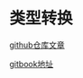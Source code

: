 # 类型转换

[github仓库文章](https://github.com/zoulam/ZoulamLearnNote/blob/master/frontend/javascript/datatype.md)

[gitbook地址](https://zoulam.gitbook.io/zoulamlearnnote/frontend/javascript/datatype)